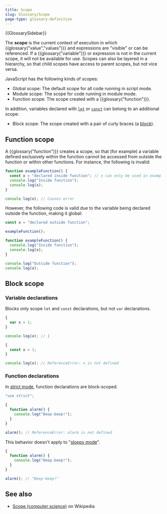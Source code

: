 ```yaml
---
title: Scope
slug: Glossary/Scope
page-type: glossary-definition
---
```


{{GlossarySidebar}}

The **scope** is the current context of execution in which {{glossary("value","values")}} and expressions are "visible" or can be referenced. If a {{glossary("variable")}} or expression is not in the current scope, it will not be available for use. Scopes can also be layered in a hierarchy, so that child scopes have access to parent scopes, but not vice versa.

JavaScript has the following kinds of scopes:

- Global scope: The default scope for all code running in script mode.
- Module scope: The scope for code running in module mode.
- Function scope: The scope created with a {{glossary("function")}}.

In addition, variables declared with [`let`](/en-US/docs/Web/JavaScript/Reference/Statements/let) or [`const`](/en-US/docs/Web/JavaScript/Reference/Statements/const) can belong to an additional scope:

- Block scope: The scope created with a pair of curly braces (a [block](/en-US/docs/Web/JavaScript/Reference/Statements/block)).

## Function scope

A {{glossary("function")}} creates a scope, so that (for example) a variable defined exclusively within the function cannot be accessed from outside the function or within other functions. For instance, the following is invalid:

```js example-bad
function exampleFunction() {
  const x = "declared inside function"; // x can only be used in exampleFunction
  console.log("Inside function");
  console.log(x);
}

console.log(x); // Causes error
```

However, the following code is valid due to the variable being declared outside the function, making it global:

```js example-good
const x = "declared outside function";

exampleFunction();

function exampleFunction() {
  console.log("Inside function");
  console.log(x);
}

console.log("Outside function");
console.log(x);
```

## Block scope

### Variable declarations

Blocks only scope `let` and `const` declarations, but not `var` declarations.

```js example-good
{
  var x = 1;
}

console.log(x); // 1
```

```js example-bad
{
  const x = 1;
}

console.log(x); // ReferenceError: x is not defined
```

### Function declarations

In [strict mode](/en-US/docs/Web/JavaScript/Reference/Strict_mode), function declarations are block-scoped.

```js
"use strict";

{
  function alarm() {
    console.log("Beep-beep!");
  }
}

alarm(); // ReferenceError: alarm is not defined
```

This behavior doesn't apply to "[sloppy mode](/en-US/docs/Glossary/Sloppy_mode)".

```js
{
  function alarm() {
    console.log("Beep-beep!");
  }
}

alarm(); // "Beep-beep!"
```

## See also

- [Scope (computer science)](<https://en.wikipedia.org/wiki/Scope_(computer_science)>) on Wikipedia
